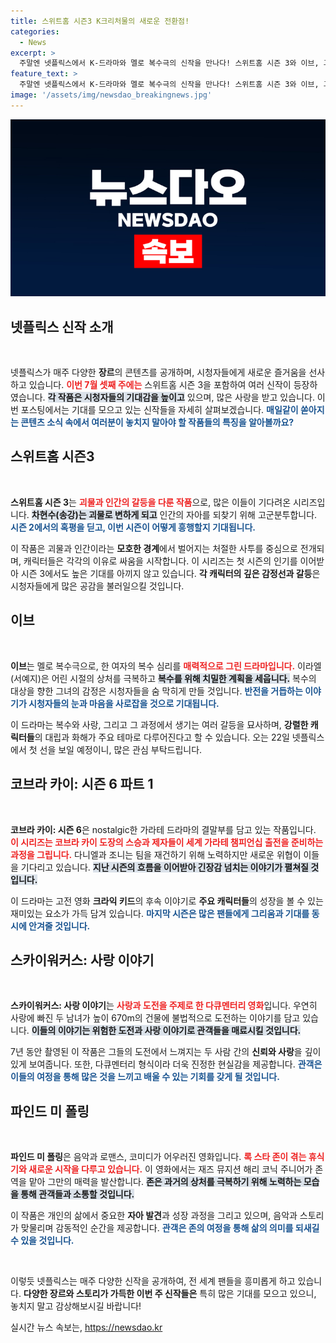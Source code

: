 ```yaml
---
title: 스위트홈 시즌3 K크리처물의 새로운 전환점!
categories:
  - News
excerpt: >
  주말엔 넷플릭스에서 K-드라마와 멜로 복수극의 신작을 만나다! 스위트홈 시즌 3와 이브, 그리고 코브라 카이 마지막 시즌까지. 놓치지 말고 클릭하세요!
feature_text: >
  주말엔 넷플릭스에서 K-드라마와 멜로 복수극의 신작을 만나다! 스위트홈 시즌 3와 이브, 그리고 코브라 카이 마지막 시즌까지. 놓치지 말고 클릭하세요!
image: '/assets/img/newsdao_breakingnews.jpg'
---
```


<p><img src="/assets/img/newsdao_breakingnews.jpg" alt="cryptoinkorea 속보" /></p>

<h2 data-ke-size="size26">넷플릭스 신작 소개</h2>

<p data-ke-size="size16">&nbsp;</p>

<p>넷플릭스가 매주 다양한 <b>장르</b>의 콘텐츠를 공개하며, 시청자들에게 새로운 즐거움을 선사하고 있습니다. <b><span style="color: #ee2323;">이번 7월 셋째 주에는</span></b> 스위트홈 시즌 3을 포함하여 여러 신작이 등장하였습니다. <b><span style="background-color: #21538527;">각 작품은 시청자들의 기대감을 높이고</span></b> 있으며, 많은 사랑을 받고 있습니다. 이번 포스팅에서는 기대를 모으고 있는 신작들을 자세히 살펴보겠습니다. <b><span style="color: #1a5490;">매일같이 쏟아지는 콘텐츠 소식 속에서 여러분이 놓치지 말아야 할 작품들의 특징을 알아볼까요?</span></b></p>

<h2 data-ke-size="size26">스위트홈 시즌3</h2>

<p data-ke-size="size16">&nbsp;</p>

<p><b>스위트홈 시즌 3</b>는 <b><span style="color: #ee2323;">괴물과 인간의 갈등을 다룬 작품</span></b>으로, 많은 이들이 기다려온 시리즈입니다. <b><span style="background-color: #21538527;">차현수(송강)는 괴물로 변하게 되고</span></b> 인간의 자아를 되찾기 위해 고군분투합니다. <b><span style="color: #1a5490;">시즌 2에서의 혹평을 딛고, 이번 시즌이 어떻게 흥행할지 기대됩니다.</span></b> </p>

<p>이 작품은 괴물과 인간이라는 <b>모호한 경계</b>에서 벌어지는 처절한 사투를 중심으로 전개되며, 캐릭터들은 각각의 이유로 싸움을 시작합니다. 이 시리즈는 첫 시즌의 인기를 이어받아 시즌 3에서도 높은 기대를 아끼지 않고 있습니다. <b>각 캐릭터의 깊은 감정선과 갈등</b>은 시청자들에게 많은 공감을 불러일으킬 것입니다.</p>

<h2 data-ke-size="size26">이브</h2>

<p data-ke-size="size16">&nbsp;</p>

<p><b>이브</b>는 멜로 복수극으로, 한 여자의 복수 심리를 <b><span style="color: #ee2323;">매력적으로 그린 드라마입니다.</span></b> 이라엘(서예지)은 어린 시절의 상처를 극복하고 <b><span style="background-color: #21538527;">복수를 위해 치밀한 계획을 세웁니다.</span></b> 복수의 대상을 향한 그녀의 감정은 시청자들을 숨 막히게 만들 것입니다. <b><span style="color: #1a5490;">반전을 거듭하는 이야기가 시청자들의 눈과 마음을 사로잡을 것으로 기대됩니다.</span></b> </p>

<p>이 드라마는 복수와 사랑, 그리고 그 과정에서 생기는 여러 갈등을 묘사하며, <b>강렬한 캐릭터들</b>의 대립과 화해가 주요 테마로 다루어진다고 할 수 있습니다. 오는 22일 넷플릭스에서 첫 선을 보일 예정이니, 많은 관심 부탁드립니다.</p>

<h2 data-ke-size="size26">코브라 카이: 시즌 6 파트 1</h2>

<p data-ke-size="size16">&nbsp;</p>

<p><b>코브라 카이: 시즌 6</b>은 nostalgic한 가라테 드라마의 결말부를 담고 있는 작품입니다. <b><span style="color: #ee2323;">이 시리즈는 코브라 카이 도장의 스승과 제자들이 세계 가라테 챔피언십 출전을 준비하는 과정을 그립니다.</span></b> 다니엘과 조니는 팀을 재건하기 위해 노력하지만 새로운 위협이 이들을 기다리고 있습니다. <b><span style="background-color: #21538527;">지난 시즌의 흐름을 이어받아 긴장감 넘치는 이야기가 펼쳐질 것입니다.</span></b></p>

<p>이 드라마는 고전 영화 <b>크라익 키드</b>의 후속 이야기로 <b>주요 캐릭터들</b>의 성장을 볼 수 있는 재미있는 요소가 가득 담겨 있습니다. <b><span style="color: #1a5490;">마지막 시즌은 많은 팬들에게 그리움과 기대를 동시에 안겨줄 것입니다.</span></b></p>

<h2 data-ke-size="size26">스카이워커스: 사랑 이야기</h2>

<p data-ke-size="size16">&nbsp;</p>

<p><b>스카이워커스: 사랑 이야기</b>는 <b><span style="color: #ee2323;">사랑과 도전을 주제로 한 다큐멘터리 영화</span></b>입니다. 우연히 사랑에 빠진 두 남녀가 높이 670m의 건물에 불법적으로 도전하는 이야기를 담고 있습니다. <b><span style="background-color: #21538527;">이들의 이야기는 위험한 도전과 사랑 이야기로 관객들을 매료시킬 것입니다.</span></b></p>

<p>7년 동안 촬영된 이 작품은 그들의 도전에서 느껴지는 두 사람 간의 <b>신뢰와 사랑</b>을 깊이 있게 보여줍니다. 또한, 다큐멘터리 형식이라 더욱 진정한 현실감을 제공합니다. <b><span style="color: #1a5490;">관객은 이들의 여정을 통해 많은 것을 느끼고 배울 수 있는 기회를 갖게 될 것입니다.</span></b></p>

<h2 data-ke-size="size26">파인드 미 폴링</h2>

<p data-ke-size="size16">&nbsp;</p>

<p><b>파인드 미 폴링</b>은 음악과 로맨스, 코미디가 어우러진 영화입니다. <b><span style="color: #ee2323;">록 스타 존이 겪는 휴식기와 새로운 시작을 다루고 있습니다.</span></b> 이 영화에서는 재즈 뮤지션 해리 코닉 주니어가 존 역을 맡아 그만의 매력을 발산합니다. <b><span style="background-color: #21538527;">존은 과거의 상처를 극복하기 위해 노력하는 모습을 통해 관객들과 소통할 것입니다.</span></b> </p>

<p>이 작품은 개인의 삶에서 중요한 <b>자아 발견</b>과 성장 과정을 그리고 있으며, 음악과 스토리가 맞물리며 감동적인 순간을 제공합니다. <b><span style="color: #1a5490;">관객은 존의 여정을 통해 삶의 의미를 되새길 수 있을 것입니다.</span></b></p>

<p data-ke-size="size16">&nbsp;</p>

<p>이렇듯 넷플릭스는 매주 다양한 신작을 공개하여, 전 세계 팬들을 흥미롭게 하고 있습니다. <b>다양한 장르와 스토리가 가득한 이번 주 신작들은</b> 특히 많은 기대를 모으고 있으니, 놓치지 말고 감상해보시길 바랍니다!</p>
실시간 뉴스 속보는, <a href="https://newsdao.kr" rel="dofollow">https://newsdao.kr</a>


